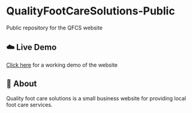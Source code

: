 # QualityFootCareSolutions-Public
Public repository for the QFCS website

## :cloud:	Live Demo
<a href="https://www.qualityfootcaresolutions.ca/">Click here</a> for a working demo of the website


## :memo:	About
Quality foot care solutions is a small business website for providing local foot care services. 